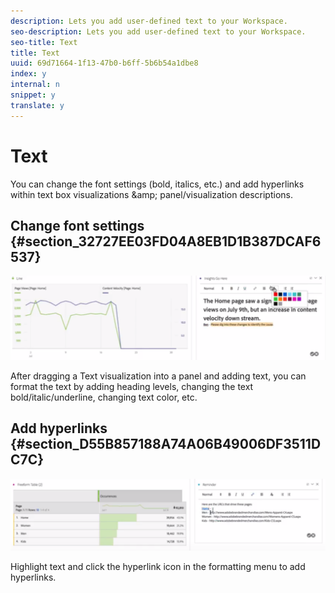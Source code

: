 ```yaml
---
description: Lets you add user-defined text to your Workspace.
seo-description: Lets you add user-defined text to your Workspace.
seo-title: Text
title: Text
uuid: 69d71664-1f13-47b0-b6ff-5b6b54a1dbe8
index: y
internal: n
snippet: y
translate: y
---
```


# Text

You can change the font settings (bold, italics, etc.) and add hyperlinks within text box visualizations &amp;amp; panel/visualization descriptions. 

## Change font settings {#section_32727EE03FD04A8EB1D1B387DCAF6537}

![](assets/rich-text1.png) 

After dragging a Text visualization into a panel and adding text, you can format the text by adding heading levels, changing the text bold/italic/underline, changing text color, etc. 

## Add hyperlinks {#section_D55B857188A74A06B49006DF3511DC7C}

![](assets/rich-text2.png) 

Highlight text and click the hyperlink icon in the formatting menu to add hyperlinks. 
